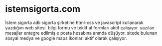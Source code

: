# istemsigorta.com
İstem sigorta adlı sigorta şirketine html-css ve javascript kullanarak yazdığım web sitesi. bilgi formu ve teklif al formları aktif çalışıyor. yazılan mesajlar entegre edilmiş e posta hesabına anında düşüyor. sitede bulunan sosyal medya ve google maps ikonları aktif olarak çalışıyor. 
